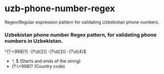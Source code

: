 # uzb-phone-number-regex
Regex(Regular expression pattern for validating Uzbekistan phone numbers.

<h3>Uzbekistan phone number Regex pattern, for validating phone numbers in Uzbekistan.</h3>

<span>^(?:\+998)?[ -]?\d{2}[ -]?\d{3}[ -]?\d{4}$</span>

 <ul>
  <li>^, $ (Starts and ends of the string)</li>
   <li>  (?:\+998)? (Country code)</li>
</ul>
